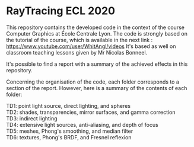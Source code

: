 # RayTracing ECL 2020

This repository contains the developed code in the context of the course Computer Graphics at École Centrale Lyon. The code is strongly based on the tutorial of the course, which is available in the next link : https://www.youtube.com/user/WhitAngl/videos
It's based as well on classroom teaching lessons given by Mr Nicolas Bonneel.

It's possible to find a report with a summary of the achieved effects in this repository.

Concerning the organisation of the code, each folder corresponds to a section of the report. However, here is a summary of the contents of each folder:

TD1: point light source, direct lighting, and spheres<br>
TD2: shades, transparencies, mirror surfaces, and gamma correction<br>
TD3: indirect lighting<br>
TD4: extensive light sources, anti-aliasing, and depth of focus<br>
TD5: meshes, Phong's smoothing, and median filter<br>
TD6: textures, Phong's BRDF, and Fresnel reflexion<br>
